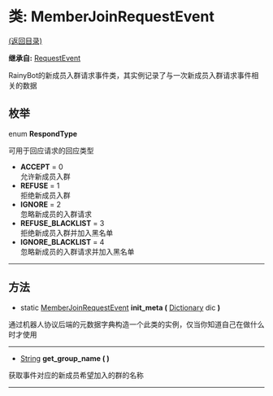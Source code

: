 # 类: MemberJoinRequestEvent

[(返回目录)](./)

**继承自:** [RequestEvent](requestevent.md)

RainyBot的新成员入群请求事件类，其实例记录了与一次新成员入群请求事件相关的数据

## 枚举

enum **RespondType**

可用于回应请求的回应类型

* **ACCEPT** = 0\
  允许新成员入群
* **REFUSE** = 1\
  拒绝新成员入群
* **IGNORE** = 2\
  忽略新成员的入群请求
* **REFUSE\_BLACKLIST** = 3\
  拒绝新成员入群并加入黑名单
* **IGNORE\_BLACKLIST** = 4\
  忽略新成员的入群请求并加入黑名单

***

## 方法

* static [MemberJoinRequestEvent](memberjoinrequestevent.md) **init\_meta (** [Dictionary](https://docs.godotengine.org/en/latest/classes/class\_dictionary.html) dic **)**

通过机器人协议后端的元数据字典构造一个此类的实例，仅当你知道自己在做什么时才使用

***

* [String](https://docs.godotengine.org/en/latest/classes/class\_string.html) **get\_group\_name ( )**

获取事件对应的新成员希望加入的群的名称

***
